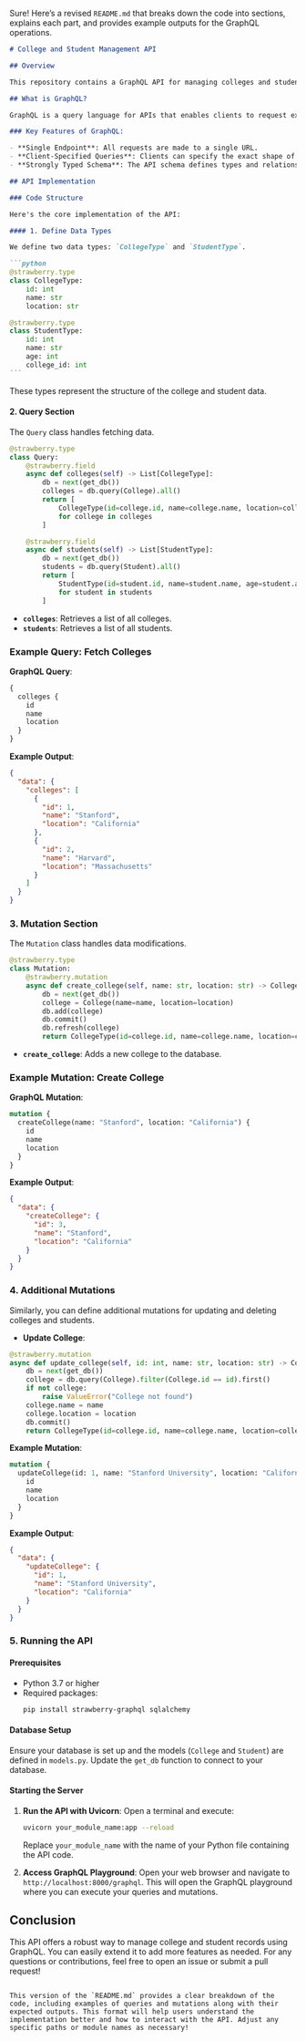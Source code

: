 Sure! Here’s a revised `README.md` that breaks down the code into sections, explains each part, and provides example outputs for the GraphQL operations.

````markdown
# College and Student Management API

## Overview

This repository contains a GraphQL API for managing colleges and students. Built with Python, Strawberry GraphQL, and SQLAlchemy, it allows users to perform CRUD (Create, Read, Update, Delete) operations efficiently.

## What is GraphQL?

GraphQL is a query language for APIs that enables clients to request exactly the data they need. Unlike REST, which exposes multiple endpoints for different resources, GraphQL provides a single endpoint for all operations.

### Key Features of GraphQL:

- **Single Endpoint**: All requests are made to a single URL.
- **Client-Specified Queries**: Clients can specify the exact shape of the data they need.
- **Strongly Typed Schema**: The API schema defines types and relationships, ensuring data integrity.

## API Implementation

### Code Structure

Here's the core implementation of the API:

#### 1. Define Data Types

We define two data types: `CollegeType` and `StudentType`.

```python
@strawberry.type
class CollegeType:
    id: int
    name: str
    location: str

@strawberry.type
class StudentType:
    id: int
    name: str
    age: int
    college_id: int
```
````

These types represent the structure of the college and student data.

#### 2. Query Section

The `Query` class handles fetching data.

```python
@strawberry.type
class Query:
    @strawberry.field
    async def colleges(self) -> List[CollegeType]:
        db = next(get_db())
        colleges = db.query(College).all()
        return [
            CollegeType(id=college.id, name=college.name, location=college.location)
            for college in colleges
        ]

    @strawberry.field
    async def students(self) -> List[StudentType]:
        db = next(get_db())
        students = db.query(Student).all()
        return [
            StudentType(id=student.id, name=student.name, age=student.age, college_id=student.college_id)
            for student in students
        ]
```

- **`colleges`**: Retrieves a list of all colleges.
- **`students`**: Retrieves a list of all students.

### Example Query: Fetch Colleges

**GraphQL Query**:

```graphql
{
  colleges {
    id
    name
    location
  }
}
```

**Example Output**:

```json
{
  "data": {
    "colleges": [
      {
        "id": 1,
        "name": "Stanford",
        "location": "California"
      },
      {
        "id": 2,
        "name": "Harvard",
        "location": "Massachusetts"
      }
    ]
  }
}
```

### 3. Mutation Section

The `Mutation` class handles data modifications.

```python
@strawberry.type
class Mutation:
    @strawberry.mutation
    async def create_college(self, name: str, location: str) -> CollegeType:
        db = next(get_db())
        college = College(name=name, location=location)
        db.add(college)
        db.commit()
        db.refresh(college)
        return CollegeType(id=college.id, name=college.name, location=college.location)
```

- **`create_college`**: Adds a new college to the database.

### Example Mutation: Create College

**GraphQL Mutation**:

```graphql
mutation {
  createCollege(name: "Stanford", location: "California") {
    id
    name
    location
  }
}
```

**Example Output**:

```json
{
  "data": {
    "createCollege": {
      "id": 3,
      "name": "Stanford",
      "location": "California"
    }
  }
}
```

### 4. Additional Mutations

Similarly, you can define additional mutations for updating and deleting colleges and students.

- **Update College**:

```python
@strawberry.mutation
async def update_college(self, id: int, name: str, location: str) -> CollegeType:
    db = next(get_db())
    college = db.query(College).filter(College.id == id).first()
    if not college:
        raise ValueError("College not found")
    college.name = name
    college.location = location
    db.commit()
    return CollegeType(id=college.id, name=college.name, location=college.location)
```

**Example Mutation**:

```graphql
mutation {
  updateCollege(id: 1, name: "Stanford University", location: "California") {
    id
    name
    location
  }
}
```

**Example Output**:

```json
{
  "data": {
    "updateCollege": {
      "id": 1,
      "name": "Stanford University",
      "location": "California"
    }
  }
}
```

### 5. Running the API

#### Prerequisites

- Python 3.7 or higher
- Required packages:
  ```bash
  pip install strawberry-graphql sqlalchemy
  ```

#### Database Setup

Ensure your database is set up and the models (`College` and `Student`) are defined in `models.py`. Update the `get_db` function to connect to your database.

#### Starting the Server

1. **Run the API with Uvicorn**:
   Open a terminal and execute:

   ```bash
   uvicorn your_module_name:app --reload
   ```

   Replace `your_module_name` with the name of your Python file containing the API code.

2. **Access GraphQL Playground**:
   Open your web browser and navigate to `http://localhost:8000/graphql`. This will open the GraphQL playground where you can execute your queries and mutations.

## Conclusion

This API offers a robust way to manage college and student records using GraphQL. You can easily extend it to add more features as needed. For any questions or contributions, feel free to open an issue or submit a pull request!

```

This version of the `README.md` provides a clear breakdown of the code, including examples of queries and mutations along with their expected outputs. This format will help users understand the implementation better and how to interact with the API. Adjust any specific paths or module names as necessary!
```
